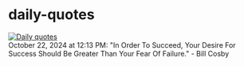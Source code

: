 # daily-quotes
[![Daily quotes](https://github.com/ceepu8/daily-quotes/actions/workflows/daily-quote.yml/badge.svg)](https://github.com/ceepu8/daily-quotes/actions/workflows/daily-quote.yml)<br/>
October 22, 2024 at 12:13 PM: "In Order To Succeed, Your Desire For Success Should Be Greater Than Your Fear Of Failure." - Bill Cosby
